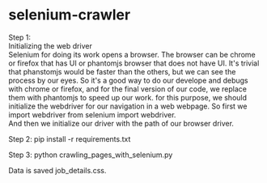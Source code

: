 # selenium-crawler
Step 1:</br>
Initializing the web driver </br>
Selenium for doing its work opens a browser. The browser can be chrome or firefox that has UI or phantomjs browser that does not have UI. It's trivial that phanstomjs would be faster than the others, but we can see the process by our eyes. So it's a good way to do our develope and debugs with chrome or firefox, and for the final version of our code, we replace them with phantomjs to speed up our work. for this purpose, we should initialize the webdriver for our navigation in a web webpage. So first we import webdriver
from selenium import webdriver. </br>
And then we initialize our driver with the path of our browser driver.</br>

Step 2: pip install -r requirements.txt </br>

Step 3: python crawling_pages_with_selenium.py </br>

Data is saved job_details.css.

